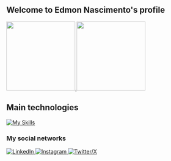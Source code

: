 ## Welcome to Edmon Nascimento's profile 
<div>
  <a href="https://github.com/Edmon-Nascimento">
    <img height="180em" src="https://github-readme-stats.vercel.app/api?username=Edmon-Nascimento&show_icons=true&theme=tokyonight&include_all_commits=true&count_private=true"/>
    <img height="180em" src="https://github-readme-stats.vercel.app/api/top-langs/?username=Edmon-Nascimento&layout=compact&langs_count=6&theme=tokyonight"/>
  </a>
</div>
     
## Main technologies
[![My Skills](https://skillicons.dev/icons?i=html,css,js,php,wordpress)](https://skillicons.dev)
     
### My social networks
 
<div> 
<a href="https://www.linkedin.com/in/edmon-nascimento/" target="_blank" rel="noopener noreferrer">
<img src="https://img.shields.io/badge/-LinkedIn-%230077B5?style=for-the-badge&logo=linkedin&logoColor=white" alt="LinkedIn">
</a>

<a href="https://www.instagram.com/edmoncode/" target="_blank" rel="noopener noreferrer">
<img src="https://img.shields.io/badge/Instagram-E4405F?style=for-the-badge&logo=instagram&logoColor=white" alt="Instagram">
</a>

<a href="https://x.com/edmoncode" target="_blank" rel="noopener noreferrer">
<img src="https://img.shields.io/badge/edmoncode-%23000000.svg?style=for-the-badge&logo=X&logoColor=white" alt="Twitter/X">
</a>
</div>
